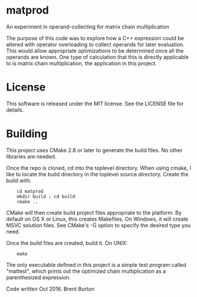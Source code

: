 # matprod

An experiment in operand-collecting for matrix chain multiplication

The purpose of this code was to explore how a C++ expression
could be altered with operator overloading to collect operands
for later evaluation. This would allow appropriate optimizations
to be determined once all the operands are known. One type of
calculation that this is directly applicable to is matrix chain
multiplication, the application in this project.

# License

This software is released under the MIT license. See the LICENSE file
for details.

# Building

This project uses CMake 2.8 or later to generate the build files.
No other libraries are needed.

Once the repo is cloned, cd into the toplevel directory. When
using cmake, I like to locate the build directory in the toplevel
source directory. Create the build with:
```
    cd matprod
    mkdir build ; cd build
    cmake ..
```

CMake will then create build project files appropriate to the
platform.  By default on OS X or Linux, this creates
Makefiles. On Windows, it will create MSVC solution files. See
CMake's -G option to specify the desired type you need.

Once the build files are created, build it. On UNIX:
```
    make
```

The only executable defined in this project is a simple
test program called "mattest", which prints out the optimized
chain multiplication as a parenthesized expression.

Code written Oct 2016.
Brent Burton
